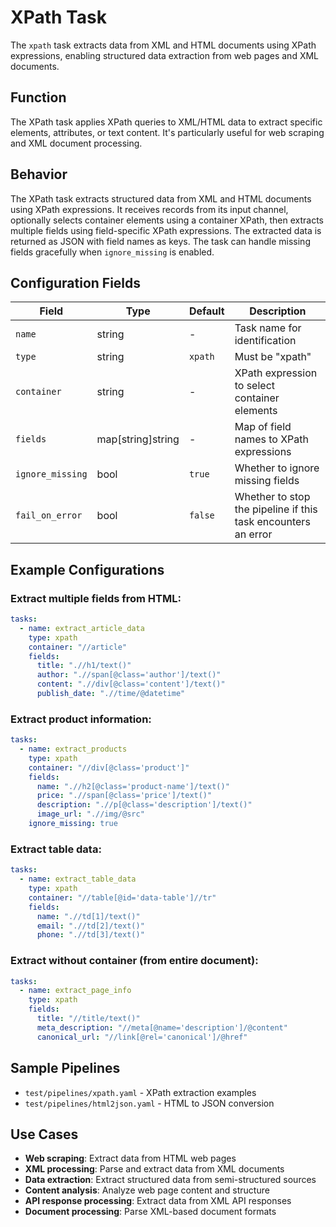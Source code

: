 # XPath Task

The `xpath` task extracts data from XML and HTML documents using XPath expressions, enabling structured data extraction from web pages and XML documents.

## Function

The XPath task applies XPath queries to XML/HTML data to extract specific elements, attributes, or text content. It's particularly useful for web scraping and XML document processing.

## Behavior

The XPath task extracts structured data from XML and HTML documents using XPath expressions. It receives records from its input channel, optionally selects container elements using a container XPath, then extracts multiple fields using field-specific XPath expressions. The extracted data is returned as JSON with field names as keys. The task can handle missing fields gracefully when `ignore_missing` is enabled.

## Configuration Fields

| Field | Type | Default | Description |
|-------|------|---------|-------------|
| `name` | string | - | Task name for identification |
| `type` | string | `xpath` | Must be "xpath" |
| `container` | string | - | XPath expression to select container elements |
| `fields` | map[string]string | - | Map of field names to XPath expressions |
| `ignore_missing` | bool | `true` | Whether to ignore missing fields |
| `fail_on_error` | bool | `false` | Whether to stop the pipeline if this task encounters an error |

## Example Configurations

### Extract multiple fields from HTML:
```yaml
tasks:
  - name: extract_article_data
    type: xpath
    container: "//article"
    fields:
      title: ".//h1/text()"
      author: ".//span[@class='author']/text()"
      content: ".//div[@class='content']/text()"
      publish_date: ".//time/@datetime"
```

### Extract product information:
```yaml
tasks:
  - name: extract_products
    type: xpath
    container: "//div[@class='product']"
    fields:
      name: ".//h2[@class='product-name']/text()"
      price: ".//span[@class='price']/text()"
      description: ".//p[@class='description']/text()"
      image_url: ".//img/@src"
    ignore_missing: true
```

### Extract table data:
```yaml
tasks:
  - name: extract_table_data
    type: xpath
    container: "//table[@id='data-table']//tr"
    fields:
      name: ".//td[1]/text()"
      email: ".//td[2]/text()"
      phone: ".//td[3]/text()"
```

### Extract without container (from entire document):
```yaml
tasks:
  - name: extract_page_info
    type: xpath
    fields:
      title: "//title/text()"
      meta_description: "//meta[@name='description']/@content"
      canonical_url: "//link[@rel='canonical']/@href"
```

## Sample Pipelines

- `test/pipelines/xpath.yaml` - XPath extraction examples
- `test/pipelines/html2json.yaml` - HTML to JSON conversion

## Use Cases

- **Web scraping**: Extract data from HTML web pages
- **XML processing**: Parse and extract data from XML documents
- **Data extraction**: Extract structured data from semi-structured sources
- **Content analysis**: Analyze web page content and structure
- **API response processing**: Extract data from XML API responses
- **Document processing**: Parse XML-based document formats